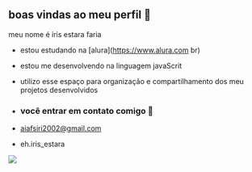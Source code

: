 ## boas vindas ao meu perfil 💙

meu nome é iris estara faria 

- estou estudando na [alura](https://www.alura.com br)
- estou me desenvolvendo na linguagem javaScrit
- utilizo esse espaço para organização e compartilhamento dos meu projetos desenvolvidos

- ### você entrar em contato comigo 📧

- aiafsiri2002@gmail.com

- eh.iris_estara

![](https://media1.tenor.com/m/CzaHhPyIR8gAAAAC/rosy00.gif)
